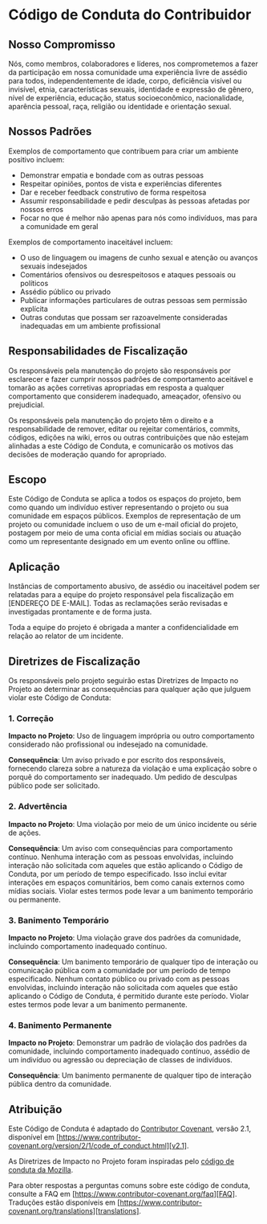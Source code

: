 # Código de Conduta do Contribuidor

## Nosso Compromisso

Nós, como membros, colaboradores e líderes, nos comprometemos a fazer da participação em nossa comunidade uma experiência livre de assédio para todos, independentemente de idade, corpo, deficiência visível ou invisível, etnia, características sexuais, identidade e expressão de gênero, nível de experiência, educação, status socioeconômico, nacionalidade, aparência pessoal, raça, religião ou identidade e orientação sexual.

## Nossos Padrões

Exemplos de comportamento que contribuem para criar um ambiente positivo incluem:

- Demonstrar empatia e bondade com as outras pessoas
- Respeitar opiniões, pontos de vista e experiências diferentes
- Dar e receber feedback construtivo de forma respeitosa
- Assumir responsabilidade e pedir desculpas às pessoas afetadas por nossos erros
- Focar no que é melhor não apenas para nós como indivíduos, mas para a comunidade em geral

Exemplos de comportamento inaceitável incluem:

- O uso de linguagem ou imagens de cunho sexual e atenção ou avanços sexuais indesejados
- Comentários ofensivos ou desrespeitosos e ataques pessoais ou políticos
- Assédio público ou privado
- Publicar informações particulares de outras pessoas sem permissão explícita
- Outras condutas que possam ser razoavelmente consideradas inadequadas em um ambiente profissional

## Responsabilidades de Fiscalização

Os responsáveis pela manutenção do projeto são responsáveis por esclarecer e fazer cumprir nossos padrões de comportamento aceitável e tomarão as ações corretivas apropriadas em resposta a qualquer comportamento que considerem inadequado, ameaçador, ofensivo ou prejudicial.

Os responsáveis pela manutenção do projeto têm o direito e a responsabilidade de remover, editar ou rejeitar comentários, commits, códigos, edições na wiki, erros ou outras contribuições que não estejam alinhadas a este Código de Conduta, e comunicarão os motivos das decisões de moderação quando for apropriado.

## Escopo

Este Código de Conduta se aplica a todos os espaços do projeto, bem como quando um indivíduo estiver representando o projeto ou sua comunidade em espaços públicos. Exemplos de representação de um projeto ou comunidade incluem o uso de um e-mail oficial do projeto, postagem por meio de uma conta oficial em mídias sociais ou atuação como um representante designado em um evento online ou offline.

## Aplicação

Instâncias de comportamento abusivo, de assédio ou inaceitável podem ser relatadas para a equipe do projeto responsável pela fiscalização em [ENDEREÇO DE E-MAIL]. Todas as reclamações serão revisadas e investigadas prontamente e de forma justa.

Toda a equipe do projeto é obrigada a manter a confidencialidade em relação ao relator de um incidente.

## Diretrizes de Fiscalização

Os responsáveis pelo projeto seguirão estas Diretrizes de Impacto no Projeto ao determinar as consequências para qualquer ação que julguem violar este Código de Conduta:

### 1. Correção

**Impacto no Projeto**: Uso de linguagem imprópria ou outro comportamento considerado não profissional ou indesejado na comunidade.

**Consequência**: Um aviso privado e por escrito dos responsáveis, fornecendo clareza sobre a natureza da violação e uma explicação sobre o porquê do comportamento ser inadequado. Um pedido de desculpas público pode ser solicitado.

### 2. Advertência

**Impacto no Projeto**: Uma violação por meio de um único incidente ou série de ações.

**Consequência**: Um aviso com consequências para comportamento contínuo. Nenhuma interação com as pessoas envolvidas, incluindo interação não solicitada com aqueles que estão aplicando o Código de Conduta, por um período de tempo especificado. Isso inclui evitar interações em espaços comunitários, bem como canais externos como mídias sociais. Violar estes termos pode levar a um banimento temporário ou permanente.

### 3. Banimento Temporário

**Impacto no Projeto**: Uma violação grave dos padrões da comunidade, incluindo comportamento inadequado contínuo.

**Consequência**: Um banimento temporário de qualquer tipo de interação ou comunicação pública com a comunidade por um período de tempo especificado. Nenhum contato público ou privado com as pessoas envolvidas, incluindo interação não solicitada com aqueles que estão aplicando o Código de Conduta, é permitido durante este período. Violar estes termos pode levar a um banimento permanente.

### 4. Banimento Permanente

**Impacto no Projeto**: Demonstrar um padrão de violação dos padrões da comunidade, incluindo comportamento inadequado contínuo, assédio de um indivíduo ou agressão ou depreciação de classes de indivíduos.

**Consequência**: Um banimento permanente de qualquer tipo de interação pública dentro da comunidade.

## Atribuição

Este Código de Conduta é adaptado do [Contributor Covenant][homepage], versão 2.1, disponível em [https://www.contributor-covenant.org/version/2/1/code_of_conduct.html][v2.1].

As Diretrizes de Impacto no Projeto foram inspiradas pelo [código de conduta da Mozilla][Mozilla CoC].

Para obter respostas a perguntas comuns sobre este código de conduta, consulte a FAQ em [https://www.contributor-covenant.org/faq][FAQ]. Traduções estão disponíveis em [https://www.contributor-covenant.org/translations][translations].

[homepage]: https://www.contributor-covenant.org
[v2.1]: https://www.contributor-covenant.org/version/2/1/code_of_conduct.html
[Mozilla CoC]: https://github.com/mozilla/diversity
[FAQ]: https://www.contributor-covenant.org/faq
[translations]: https://www.contributor-covenant.org/translations
